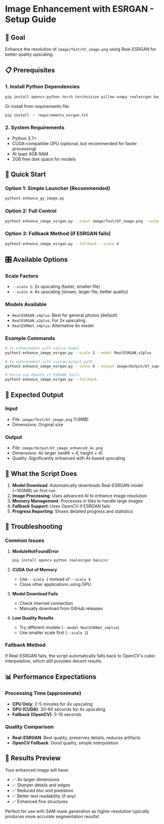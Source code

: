 # Image Enhancement with ESRGAN - Setup Guide

## 🎯 Goal
Enhance the resolution of `image/Test/GY_image.png` using Real-ESRGAN for better quality upscaling.

## 📋 Prerequisites

### 1. Install Python Dependencies
```bash
pip install opencv-python torch torchvision pillow numpy realesrgan basicsr
```

Or install from requirements file:
```bash
pip install -r requirements_esrgan.txt
```

### 2. System Requirements
- Python 3.7+
- CUDA-compatible GPU (optional, but recommended for faster processing)
- At least 4GB RAM
- 2GB free disk space for models

## 🚀 Quick Start

### Option 1: Simple Launcher (Recommended)
```bash
python3 enhance_gy_image.py
```

### Option 2: Full Control
```bash
python3 enhance_image_esrgan.py --input image/Test/GY_image.png --output image/Output/GY_image_enhanced_4x.png --scale 4
```

### Option 3: Fallback Method (if ESRGAN fails)
```bash
python3 enhance_image_esrgan.py --fallback --scale 4
```

## 🎛️ Available Options

### Scale Factors
- `--scale 2`: 2x upscaling (faster, smaller file)
- `--scale 4`: 4x upscaling (slower, larger file, better quality)

### Models Available
- `RealESRGAN_x4plus`: Best for general photos (default)
- `RealESRGAN_x2plus`: For 2x upscaling
- `RealESRNet_x4plus`: Alternative 4x model

### Example Commands
```bash
# 2x enhancement with x2plus model
python3 enhance_image_esrgan.py --scale 2 --model RealESRGAN_x2plus

# 4x enhancement with custom output path
python3 enhance_image_esrgan.py --scale 4 --output image/Output/GY_super_resolution.png

# Force use OpenCV if ESRGAN fails
python3 enhance_image_esrgan.py --fallback
```

## 📁 Expected Output

### Input
- File: `image/Test/GY_image.png` (1.6MB)
- Dimensions: Original size

### Output
- File: `image/Output/GY_image_enhanced_4x.png`
- Dimensions: 4x larger (width × 4, height × 4)
- Quality: Significantly enhanced with AI-based upscaling

## 🔧 What the Script Does

1. **Model Download**: Automatically downloads Real-ESRGAN model (~100MB) on first run
2. **Image Processing**: Uses advanced AI to enhance image resolution
3. **Memory Management**: Processes in tiles to handle large images
4. **Fallback Support**: Uses OpenCV if ESRGAN fails
5. **Progress Reporting**: Shows detailed progress and statistics

## 🐛 Troubleshooting

### Common Issues

1. **ModuleNotFoundError**
   ```bash
   pip install opencv-python realesrgan basicsr
   ```

2. **CUDA Out of Memory**
   - Use `--scale 2` instead of `--scale 4`
   - Close other applications using GPU

3. **Model Download Fails**
   - Check internet connection
   - Manually download from GitHub releases

4. **Low Quality Results**
   - Try different models (`--model RealESRNet_x4plus`)
   - Use smaller scale first (`--scale 2`)

### Fallback Method
If Real-ESRGAN fails, the script automatically falls back to OpenCV's cubic interpolation, which still provides decent results.

## 📊 Performance Expectations

### Processing Time (approximate)
- **CPU Only**: 2-5 minutes for 4x upscaling
- **GPU (CUDA)**: 30-60 seconds for 4x upscaling
- **Fallback (OpenCV)**: 5-10 seconds

### Quality Comparison
- **Real-ESRGAN**: Best quality, preserves details, reduces artifacts
- **OpenCV Fallback**: Good quality, simple interpolation

## 🎨 Results Preview

Your enhanced image will have:
- ✅ 4x larger dimensions
- ✅ Sharper details and edges
- ✅ Reduced blur and pixelation
- ✅ Better text readability (if any)
- ✅ Enhanced fine structures

Perfect for use with SAM mask generation as higher resolution typically produces more accurate segmentation results! 